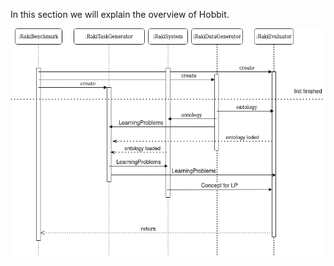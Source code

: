 In this section we will explain the overview of Hobbit. 

![Hobbit timing flow](../images/raki-hobbit-timing.drawio.png)



